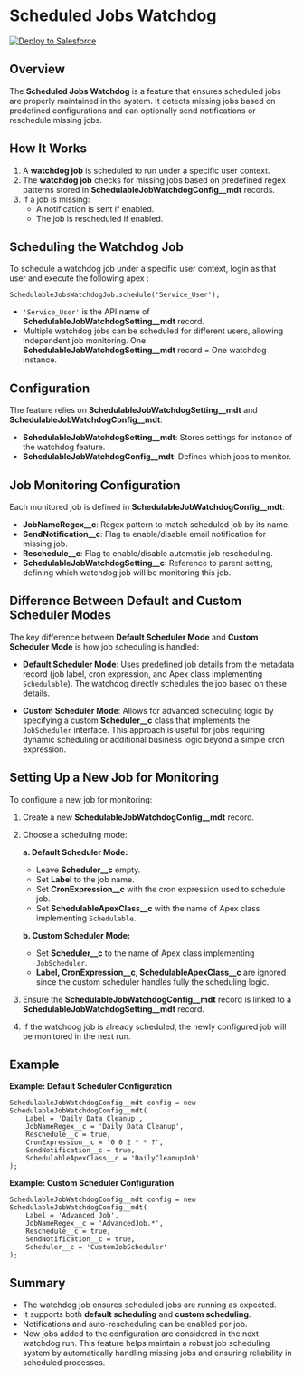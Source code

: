 Scheduled Jobs Watchdog
====================================

<a href="https://githubsfdeploy.herokuapp.com/?owner=xjaoex&repo=Schedulable-Jobs-Watchdog">
  <img alt="Deploy to Salesforce"
       src="https://raw.githubusercontent.com/afawcett/githubsfdeploy/master/deploy.png">
</a>

Overview
--------

The **Scheduled Jobs Watchdog** is a feature that ensures scheduled jobs are properly maintained in the system. It detects missing jobs based on predefined configurations and can optionally send notifications or reschedule missing jobs.

How It Works
------------

1.  A **watchdog job** is scheduled to run under a specific user context.
2.  The **watchdog job** checks for missing jobs based on predefined regex patterns stored in **SchedulableJobWatchdogConfig__mdt** records.
3.  If a job is missing:
    *   A notification is sent if enabled.
    *   The job is rescheduled if enabled.

Scheduling the Watchdog Job
---------------------------

To schedule a watchdog job under a specific user context, login as that user and execute the following apex :

    SchedulableJobsWatchdogJob.schedule('Service_User');


*   `'Service_User'` is the API name of **SchedulableJobWatchdogSetting__mdt** record.
*   Multiple watchdog jobs can be scheduled for different users, allowing independent job monitoring.
    One **SchedulableJobWatchdogSetting__mdt** record = One watchdog instance.

Configuration
-------------

The feature relies on **SchedulableJobWatchdogSetting__mdt** and **SchedulableJobWatchdogConfig__mdt**:
*   **SchedulableJobWatchdogSetting__mdt**: Stores settings for instance of the watchdog feature.
*   **SchedulableJobWatchdogConfig__mdt**: Defines which jobs to monitor.

Job Monitoring Configuration
----------------------------

Each monitored job is defined in **SchedulableJobWatchdogConfig__mdt**:
*   **JobNameRegex__c**: Regex pattern to match scheduled job by its name.
*   **SendNotification__c**: Flag to enable/disable email notification for missing job.
*   **Reschedule__c**: Flag to enable/disable automatic job rescheduling.
*   **SchedulableJobWatchdogSetting__c**: Reference to parent setting, defining which watchdog job will be monitoring this job.

Difference Between Default and Custom Scheduler Modes
-----------------------------------------------------

The key difference between **Default Scheduler Mode** and **Custom Scheduler Mode** is how job scheduling is handled:
*   **Default Scheduler Mode**: Uses predefined job details from the metadata record (job label, cron expression, and Apex class implementing `Schedulable`). The watchdog directly schedules the job based on these details.

*   **Custom Scheduler Mode**: Allows for advanced scheduling logic by specifying a custom **Scheduler__c** class that implements the `JobScheduler` interface. This approach is useful for jobs requiring dynamic scheduling or additional business logic beyond a simple cron expression.

Setting Up a New Job for Monitoring
-----------------------------------

To configure a new job for monitoring:
1.  Create a new **SchedulableJobWatchdogConfig__mdt** record.

2.  Choose a scheduling mode:

    **a. Default Scheduler Mode:**
    *   Leave **Scheduler__c** empty.
    *   Set **Label** to the job name.
    *   Set **CronExpression__c** with the cron expression used to schedule job.
    *   Set **SchedulableApexClass__c** with the name of Apex class implementing `Schedulable`.

    **b. Custom Scheduler Mode:**
    *   Set **Scheduler__c** to the name of Apex class implementing `JobScheduler`.
    *   **Label, CronExpression__c, SchedulableApexClass__c** are ignored since the custom scheduler handles fully the scheduling logic.
3.  Ensure the **SchedulableJobWatchdogConfig__mdt** record is linked to a **SchedulableJobWatchdogSetting__mdt** record.

4.  If the watchdog job is already scheduled, the newly configured job will be monitored in the next run.


Example
-------

**Example: Default Scheduler Configuration**

    SchedulableJobWatchdogConfig__mdt config = new SchedulableJobWatchdogConfig__mdt(
        Label = 'Daily Data Cleanup',
        JobNameRegex__c = 'Daily Data Cleanup',
        Reschedule__c = true,
        CronExpression__c = '0 0 2 * * ?',
        SendNotification__c = true,
        SchedulableApexClass__c = 'DailyCleanupJob'
    );


**Example: Custom Scheduler Configuration**

    SchedulableJobWatchdogConfig__mdt config = new SchedulableJobWatchdogConfig__mdt(
        Label = 'Advanced Job',
        JobNameRegex__c = 'AdvancedJob.*',
        Reschedule__c = true,
        SendNotification__c = true,
        Scheduler__c = 'CustomJobScheduler'
    );


Summary
-------

*   The watchdog job ensures scheduled jobs are running as expected.
*   It supports both **default scheduling** and **custom scheduling**.
*   Notifications and auto-rescheduling can be enabled per job.
*   New jobs added to the configuration are considered in the next watchdog run.
    This feature helps maintain a robust job scheduling system by automatically handling missing jobs and ensuring reliability in scheduled processes.
